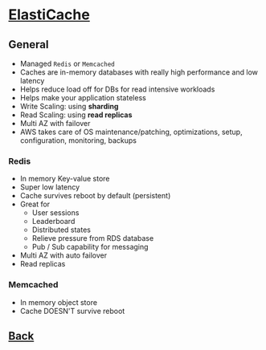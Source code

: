 # [ElastiCache](../README.md)

## General

* Managed `Redis` or `Memcached`
* Caches are in-memory databases with really high performance and low latency
* Helps reduce load off for DBs for read intensive workloads
* Helps make your application stateless
* Write Scaling: using __sharding__
* Read Scaling: using __read replicas__
* Multi AZ with failover
* AWS takes care of OS maintenance/patching, optimizations, setup, configuration, monitoring, backups

### Redis

* In memory Key-value store
* Super low latency
* Cache survives reboot by default (persistent)
* Great for
	* User sessions
	* Leaderboard
	* Distributed states
	* Relieve pressure from RDS database
	* Pub / Sub capability for messaging
* Multi AZ with auto failover
* Read replicas

### Memcached

* In memory object store
* Cache DOESN'T survive reboot

## [Back](../README.md)
